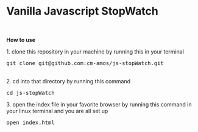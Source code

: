 <h1>Vanilla Javascript StopWatch</h1>
<br />
<img scr="img/stopwatch.png" />
<br />
<p><b>How to use</b></p>
1. clone this repository in your machine by running this in your terminal <pre>git clone git@github.com:cm-amos/js-stopWatch.git</pre><br />
2. cd into that directory by running this command <pre>cd js-stopWatch</pre>
3. open the index file in your favorite browser by running this command in your linux terminal and you are all set up <pre>open index.html</pre>
 
